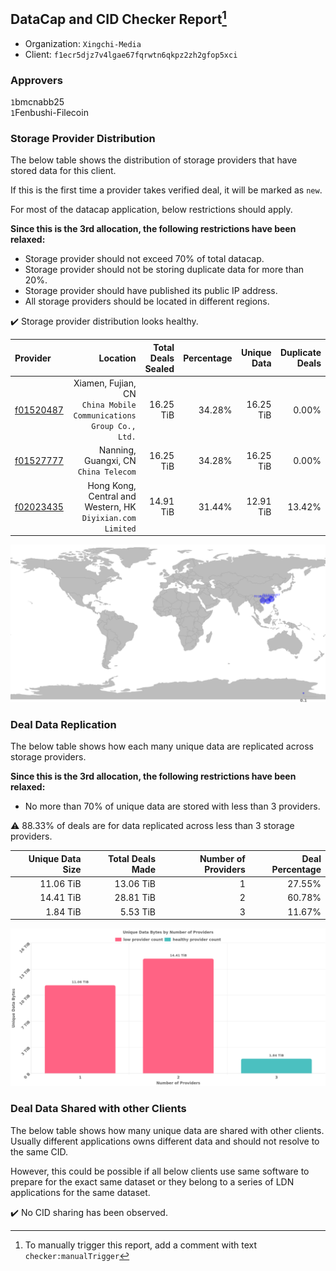 ## DataCap and CID Checker Report[^1]
 - Organization: `Xingchi-Media`
 - Client: `f1ecr5djz7v4lgae67fqrwtn6qkpz2zh2gfop5xci`
### Approvers
`1`bmcnabb25<br/>`1`Fenbushi-Filecoin

### Storage Provider Distribution
The below table shows the distribution of storage providers that have stored data for this client.

If this is the first time a provider takes verified deal, it will be marked as `new`.

For most of the datacap application, below restrictions should apply.

**Since this is the 3rd allocation, the following restrictions have been relaxed:**
 - Storage provider should not exceed 70% of total datacap.
 - Storage provider should not be storing duplicate data for more than 20%.
 - Storage provider should have published its public IP address.
 - All storage providers should be located in different regions.

✔️ Storage provider distribution looks healthy.

| Provider                                              |                                                             Location | Total Deals Sealed | Percentage | Unique Data | Duplicate Deals |
| :---------------------------------------------------- | -------------------------------------------------------------------: | -----------------: | ---------: | ----------: | --------------: |
| [f01520487](https://filfox.info/en/address/f01520487) | Xiamen, Fujian, CN<br/>`China Mobile Communications Group Co., Ltd.` |          16.25 TiB |     34.28% |   16.25 TiB |           0.00% |
| [f01527777](https://filfox.info/en/address/f01527777) |                             Nanning, Guangxi, CN<br/>`China Telecom` |          16.25 TiB |     34.28% |   16.25 TiB |           0.00% |
| [f02023435](https://filfox.info/en/address/f02023435) |        Hong Kong, Central and Western, HK<br/>`Diyixian.com Limited` |          14.91 TiB |     31.44% |   12.91 TiB |          13.42% |

![Provider Distribution](https://raw.githubusercontent.com/data-preservation-programs/filplus-checker-assets/main/filecoin-project/filecoin-plus-large-datasets/issues/1059/1675688767803.png)
### Deal Data Replication
The below table shows how each many unique data are replicated across storage providers.

**Since this is the 3rd allocation, the following restrictions have been relaxed:**
- No more than 70% of unique data are stored with less than 3 providers.

⚠️ 88.33% of deals are for data replicated across less than 3 storage providers.

| Unique Data Size | Total Deals Made | Number of Providers | Deal Percentage |
| ---------------: | ---------------: | ------------------: | --------------: |
|        11.06 TiB |        13.06 TiB |                   1 |          27.55% |
|        14.41 TiB |        28.81 TiB |                   2 |          60.78% |
|         1.84 TiB |         5.53 TiB |                   3 |          11.67% |

![Replication Distribution](https://raw.githubusercontent.com/data-preservation-programs/filplus-checker-assets/main/filecoin-project/filecoin-plus-large-datasets/issues/1059/1675688768954.png)
### Deal Data Shared with other Clients
The below table shows how many unique data are shared with other clients.
Usually different applications owns different data and should not resolve to the same CID.

However, this could be possible if all below clients use same software to prepare for the exact same dataset or they belong to a series of LDN applications for the same dataset.

✔️ No CID sharing has been observed.

[^1]: To manually trigger this report, add a comment with text `checker:manualTrigger`
